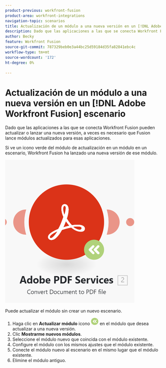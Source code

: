 ```yaml
---
product-previous: workfront-fusion
product-area: workfront-integrations
navigation-topic: scenarios
title: Actualización de un módulo a una nueva versión en un [!DNL Adobe Workfront Fusion] escenario
description: Dado que las aplicaciones a las que se conecta Workfront Fusion pueden actualizar o lanzar una nueva versión, a veces es necesario que Fusion lance módulos actualizados para esas aplicaciones.
author: Becky
feature: Workfront Fusion
source-git-commit: 787329beb0e3a44bc25d59184d35fa82841ebc4c
workflow-type: tm+mt
source-wordcount: '172'
ht-degree: 0%

---
```


# Actualización de un módulo a una nueva versión en un [!DNL Adobe Workfront Fusion] escenario

Dado que las aplicaciones a las que se conecta Workfront Fusion pueden actualizar o lanzar una nueva versión, a veces es necesario que Fusion lance módulos actualizados para esas aplicaciones.

Si ve un icono verde del módulo de actualización en un módulo en un escenario, Workfront Fusion ha lanzado una nueva versión de ese módulo.

![Icono Actualizar](assets/update-indicator.png)

Puede actualizar el módulo sin crear un nuevo escenario.

1. Haga clic en **Actualizar módulo** icono ![Icono de actualizar](assets/upgrade-icon.png) en el módulo que desea actualizar a una nueva versión.
1. Clic **Mostrarme nuevos módulos**.
1. Seleccione el módulo nuevo que coincida con el módulo existente.
1. Configure el módulo con los mismos ajustes que el módulo existente.
1. Conecte el módulo nuevo al escenario en el mismo lugar que el módulo existente.
1. Elimine el módulo antiguo.







